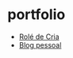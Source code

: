 # portfolio
- [Rolé de Cria](https://github.com/vnaquino99/role-de-cria)
- [Blog pessoal](https://github.com/vnaquino99/blog)
  
